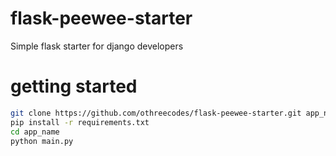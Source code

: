 # flask-peewee-starter
Simple flask starter for django developers

# getting started
```sh
git clone https://github.com/othreecodes/flask-peewee-starter.git app_name
pip install -r requirements.txt
cd app_name
python main.py
```



